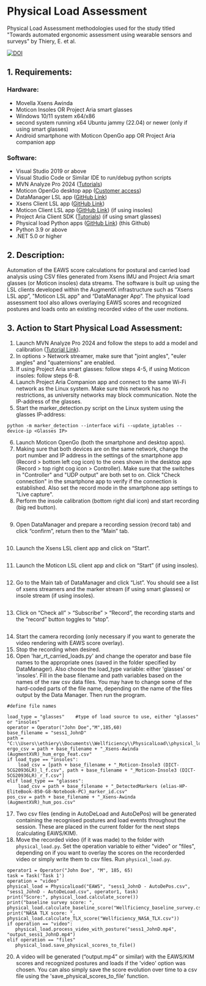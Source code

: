 # Physical Load Assessment
Physical Load Assessment methodologies used for the study titled "Towards automated ergonomic assessment using wearable sensors and surveys" by Thiery, E. et al.

[![DOI](https://zenodo.org/badge/996659273.svg)](https://doi.org/10.5281/zenodo.15674544)

## 1. Requirements:

### Hardware:
- Movella Xsens Awinda
- Moticon Insoles OR Project Aria smart glasses
- Windows 10/11 system x64/x86
- second system running x64 Ubuntu jammy (22.04) or newer (only if using smart glasses)
- Android smartphone with Moticon OpenGo app OR Project Aria companion app

### Software:
- Visual Studio 2019 or above
- Visual Studio Code or Similar IDE to run/debug python scripts
- MVN Analyze Pro 2024 ([Tutorials](https://www.movella.com/tutorials))
- Moticon OpenGo desktop app ([Customer access](https://account.moticon.com/login))
- DataManager LSL app ([GitHub Link](https://github.com/ielmakri/PhysioSense/tree/main/apps/DataManager))
- Xsens Client LSL app ([GitHub Link](https://github.com/ielmakri/PhysioSense/tree/main/apps/XsensClient))
- Moticon Client LSL app ([GitHub Link](https://github.com/ielmakri/PhysioSense/tree/main/apps/MoticonClient)) (if using insoles)
- Project Aria Client SDK ([Tutorials](https://facebookresearch.github.io/projectaria_tools/docs/ARK/sdk/setup)) (if using smart glasses)
- Physical load Python apps ([GitHub Link](https://github.com/EliasThiery/physical_load_assessment_Thiery_et_al/code/)) (this Github)
- Python 3.9 or above
- .NET 5.0 or higher

## 2. Description:
Automation of the EAWS score calculations for postural and carried load analysis using CSV files generated from Xsens IMU and Project Aria smart glasses (or Moticon insoles) data streams. The software is built up using the LSL clients developed within the AugmentX infrastructure such as “Xsens LSL app”, "Moticon LSL app" and “DataManager App”. The physical load assessment tool also allows overlaying EAWS scores and recognized postures and loads onto an existing recorded video of the user motions.

## 3. Action to Start Physical Load Assessment:

1. Launch MVN Analyze Pro 2024 and follow the steps to add a model and calibration ([Tutorial Link](https://www.movella.com/tutorials)).
2. In options > Network streamer, make sure that "joint angles", "euler angles" and "quaternions" are enabled.
3. If using Project Aria smart glasses: follow steps 4-5, if using Moticon insoles: follow steps 6-8.
4. Launch Project Aria Companion app and connect to the same Wi-Fi network as the Linux system. Make sure this network has no restrictions, as university networks may block communication. Note the IP-address of the glasses.
5. Start the marker_detection.py script on the Linux system using the glasses IP-address:

`python -m marker_detection --interface wifi --update_iptables --device-ip <Glasses IP>`

6. Launch Moticon OpenGo (both the smartphone and desktop apps).
7. Making sure that both devices are on the same network, change the port number and IP address in the settings of the smartphone app (Record > bottom left cog icon) to the ones shown in the desktop app (Record > top right cog icon > Controller). Make sure that the switches in "Controller" and "UDP output" are both set to on. Click "Check connection" in the smartphone app to verify if the connection is established. Also set the record mode in the smartphone app settings to "Live capture".
8. Perform the insole calibration (bottom right dial icon) and start recording (big red button).
 
 <p align="center">
   <img src="/resources/moticon_opengo.jpg" alt="">
 </p>
 
9. Open DataManager and prepare a recording session (record tab) and click “confirm”, return then to the “Main” tab.

 <p align="center">
   <img src="/resources/step5.jpg" alt="">
 </p>
 
10. Launch the Xsens LSL client app and click on “Start”.

 <p align="center">
   <img src="/resources/step6.jpg" alt="">
 </p>

11. Launch the Moticon LSL client app and click on “Start” (if using insoles).

 <p align="center">
   <img src="/resources/moticonclient.png" alt="">
 </p>
 
12. Go to the Main tab of DataManager and click “List”. You should see a list of xsens streamers and the marker stream (if using smart glasses) or insole stream (if using insoles).

 <p align="center">
   <img src="/resources/step9.jpg" alt="">
 </p>
 
13. Click on “Check all” > “Subscribe” > “Record”, the recording starts and the “record” button toggles to “stop”.

  <p align="center">
   <img src="/resources/step10.jpg" alt="">
 </p>

14. Start the camera recording (only necessary if you want to generate the video rendering with EAWS score overlay).
15. Stop the recording when desired.
16. Open 'har_rt_carried_loads.py' and change the operator and base file names to the appropriate ones (saved in the folder specified by DataManager). Also choose the load_type variable: either 'glasses' or 'insoles'. Fill in the base filename and path variables based on the names of the raw csv data files. You may have to change some of the hard-coded parts of the file name, depending on the name of the files output by the Data Manager. Then run the program.

```
#define file names

load_type = "glasses"    #type of load source to use, either "glasses" or "insoles"
operator = Operator("John Doe","M",185,60)
base_filename = "sess1_JohnD"
path = "C:\\Users\\ethiery\\Documents\\Wellficiency\\PhysicalLoad\\physical_load_paper_experiments\\proovit\\sess1\\JohnD\\"
ergo_csv = path + base_filename + "_Xsens-Awinda (AugmentXVR)_hum_ergo_feat.csv"
if load_type == "insoles":
    load_csv = [path + base_filename + "_Moticon-Insole3 (DICT-5CG20936LR)_l_f.csv", path + base_filename + "_Moticon-Insole3 (DICT-5CG20936LR)_r_f.csv"]
elif load_type == "glasses":
    load_csv = path + base_filename + "_DetectedMarkers (elias-HP-EliteBook-850-G8-Notebook-PC)_marker_id.csv"
pos_csv = path + base_filename + "_Xsens-Awinda (AugmentXVR)_hum_pos.csv"
```

17. Two csv files (ending in AutoDeLoad and AutoDePos) will be generated containing the recognised postures and load events throughout the session. These are placed in the current folder for the next steps (calculating EAWS/KIM).
18. Move the recorded video (if it was made) to the folder with `physical_load.py`. Set the operation variable to either "video" or "files", depending on if you want to overlay the scores on the recorderded video or simply write them to csv files. Run `physical_load.py`.

 ```
operator1 = Operator("John Doe", "M", 185, 65)
task = Task('Task 1')
operation = "video"
physical_load = PhysicalLoad("EAWS", "sess1_JohnD - AutoDePos.csv", "sess1_JohnD - AutoDeLoad.csv", operator1, task)
print("Score:", physical_load.calculate_score())
print("baseline survey score: ", physical_load.calculate_baseline_score("Wellficiency_baseline_survey.csv"))
print("NASA TLX score: ", physical_load.calculate_TLX_score("Wellficiency_NASA_TLX.csv"))
if operation == "video":
    physical_load.process_video_with_posture("sess1_JohnD.mp4", "output_sess1_JohnD.mp4")
elif operation == "files"
    physical_load.save_physical_scores_to_file()
```
 
20. A video will be generated (“output.mp4” or similar) with the EAWS/KIM scores and recognized postures and loads if the 'video' option was chosen. You can also simply save the score evolution over time to a csv file using the 'save_physical_scores_to_file' function.

